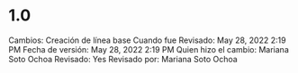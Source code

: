 # 1.0

Cambios: Creación de línea base
Cuando fue Revisado: May 28, 2022 2:19 PM
Fecha de  versión: May 28, 2022 2:19 PM
Quien hizo el cambio: Mariana Soto Ochoa
Revisado: Yes
Revisado por: Mariana Soto Ochoa